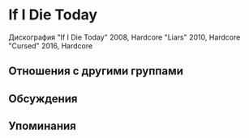 # If I Die Today

Дискография
"If I Die Today" 2008, Hardcore
"Liars" 2010, Hardcore
"Cursed" 2016, Hardcore

## Отношения с другими группами


## Обсуждения


## Упоминания

